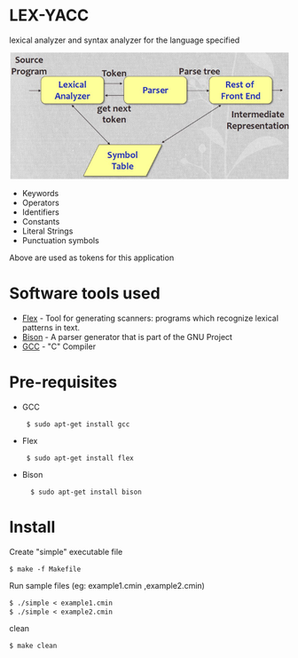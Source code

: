 # LEX-YACC
lexical analyzer and syntax analyzer for the language specified

[![N|Solid](https://raw.githubusercontent.com/dulajdilshan/lex-yacc/master/docs/chart.png)](https://github.com/dulajdilshan/lex-yacc)



  - Keywords
  - Operators
  - Identifiers
  - Constants
  - Literal Strings
  - Punctuation symbols

Above are used as tokens for this application 

# Software tools used
* [Flex](https://github.com/westes/flex) - Tool for generating scanners: programs which recognize lexical patterns in text.
* [Bison](https://www.gnu.org/software/bison/) - A parser generator that is part of the GNU Project
* [GCC](https://gcc.gnu.org/) - "C" Compiler

# Pre-requisites
-  GCC

        $ sudo apt-get install gcc
        
-  Flex

        $ sudo apt-get install flex
- Bison

        $ sudo apt-get install bison

# Install
Create "simple" executable file

    $ make -f Makefile 		
    
Run sample files (eg: example1.cmin ,example2.cmin)

    $ ./simple < example1.cmin
    $ ./simple < example2.cmin

clean

    $ make clean

